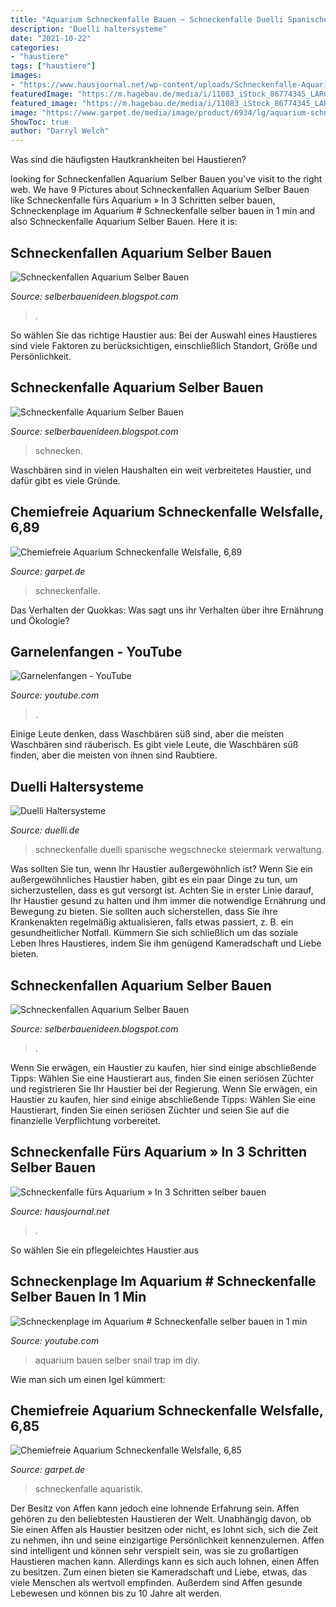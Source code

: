 ```yaml
---
title: "Aquarium Schneckenfalle Bauen ~ Schneckenfalle Duelli Spanische Wegschnecke Steiermark Verwaltung"
description: "Duelli haltersysteme"
date: "2021-10-22"
categories:
- "haustiere"
tags: ["haustiere"]
images:
- "https://www.hausjournal.net/wp-content/uploads/Schneckenfalle-Aquarium.jpg"
featuredImage: "https://m.hagebau.de/media/i/11083_iStock_86774345_LARGE-11238-1.jpg"
featured_image: "https://m.hagebau.de/media/i/11083_iStock_86774345_LARGE-11238-1.jpg"
image: "https://www.garpet.de/media/image/product/6934/lg/aquarium-schneckenfalle~2.jpg"
ShowToc: true
author: "Darryl Welch"
---
```



Was sind die häufigsten Hautkrankheiten bei Haustieren?

	

		
looking for Schneckenfallen Aquarium Selber Bauen you've visit to the right web. We have 9 Pictures about Schneckenfallen Aquarium Selber Bauen like Schneckenfalle fürs Aquarium » In 3 Schritten selber bauen, Schneckenplage im Aquarium # Schneckenfalle selber bauen in 1 min and also Schneckenfalle Aquarium Selber Bauen. Here it is:
		
    
## Schneckenfallen Aquarium Selber Bauen

<img loading=lazy src="https://i.ytimg.com/vi/bTBkT_LGrI4/hqdefault.jpg" onerror="this.onerror=null;this.src='https://tse2.mm.bing.net/th?id=OIP.haZoPrL8yVHY1-Gbj30bIQHaFj&amp;pid=15.1';" alt="Schneckenfallen Aquarium Selber Bauen">

_Source: selberbauenideen.blogspot.com_

>. 

	

So wählen Sie das richtige Haustier aus: Bei der Auswahl eines Haustieres sind viele Faktoren zu berücksichtigen, einschließlich Standort, Größe und Persönlichkeit.

    
## Schneckenfalle Aquarium Selber Bauen

<img loading=lazy src="https://m.hagebau.de/media/i/11083_iStock_86774345_LARGE-11238-1.jpg" onerror="this.onerror=null;this.src='https://tse1.mm.bing.net/th?id=OIP.K_FpCnffUi78zTu_vw_5zQHaD2&amp;pid=15.1';" alt="Schneckenfalle Aquarium Selber Bauen">

_Source: selberbauenideen.blogspot.com_

>schnecken. 

	

Waschbären sind in vielen Haushalten ein weit verbreitetes Haustier, und dafür gibt es viele Gründe.

    
## Chemiefreie Aquarium Schneckenfalle Welsfalle, 6,89

<img loading=lazy src="https://www.garpet.de/media/image/product/6934/lg/aquarium-schneckenfalle~2.jpg" onerror="this.onerror=null;this.src='https://tse1.mm.bing.net/th?id=OIP.ZnVnE08jhF9RsuBsYfk-KQHaHa&amp;pid=15.1';" alt="Chemiefreie Aquarium Schneckenfalle Welsfalle, 6,89">

_Source: garpet.de_

>schneckenfalle. 

	

Das Verhalten der Quokkas: Was sagt uns ihr Verhalten über ihre Ernährung und Ökologie?

    
## Garnelenfangen - YouTube

<img loading=lazy src="https://i.ytimg.com/vi/4gjI8uN2XbA/hqdefault.jpg" onerror="this.onerror=null;this.src='https://tse1.mm.bing.net/th?id=OIP.BLS3y7Ltq7uPHsKYaKSsGQHaFj&amp;pid=15.1';" alt="Garnelenfangen - YouTube">

_Source: youtube.com_

>. 

	

Einige Leute denken, dass Waschbären süß sind, aber die meisten Waschbären sind räuberisch.
Es gibt viele Leute, die Waschbären süß finden, aber die meisten von ihnen sind Raubtiere.

    
## Duelli Haltersysteme

<img loading=lazy src="http://www.duelli.de/images/schnefa1.JPG" onerror="this.onerror=null;this.src='https://tse3.mm.bing.net/th?id=OIP.WJbXjFA1n7US13Cd1cxROwHaHD&amp;pid=15.1';" alt="Duelli Haltersysteme">

_Source: duelli.de_

>schneckenfalle duelli spanische wegschnecke steiermark verwaltung. 

	

Was sollten Sie tun, wenn Ihr Haustier außergewöhnlich ist?
Wenn Sie ein außergewöhnliches Haustier haben, gibt es ein paar Dinge zu tun, um sicherzustellen, dass es gut versorgt ist. Achten Sie in erster Linie darauf, Ihr Haustier gesund zu halten und ihm immer die notwendige Ernährung und Bewegung zu bieten. Sie sollten auch sicherstellen, dass Sie ihre Krankenakten regelmäßig aktualisieren, falls etwas passiert, z. B. ein gesundheitlicher Notfall. Kümmern Sie sich schließlich um das soziale Leben Ihres Haustieres, indem Sie ihm genügend Kameradschaft und Liebe bieten.

    
## Schneckenfallen Aquarium Selber Bauen

<img loading=lazy src="https://www.shz.de/img/incoming/crop17285686/4665901987-cv1_1-w1019-o/imago65807565h.jpg" onerror="this.onerror=null;this.src='https://tse3.mm.bing.net/th?id=OIP.IDxPbuOJI-Zz_WGpiUWXjQHaHa&amp;pid=15.1';" alt="Schneckenfallen Aquarium Selber Bauen">

_Source: selberbauenideen.blogspot.com_

>. 

	

Wenn Sie erwägen, ein Haustier zu kaufen, hier sind einige abschließende Tipps: Wählen Sie eine Haustierart aus, finden Sie einen seriösen Züchter und registrieren Sie Ihr Haustier bei der Regierung.
Wenn Sie erwägen, ein Haustier zu kaufen, hier sind einige abschließende Tipps: Wählen Sie eine Haustierart, finden Sie einen seriösen Züchter und seien Sie auf die finanzielle Verpflichtung vorbereitet.

    
## Schneckenfalle Fürs Aquarium » In 3 Schritten Selber Bauen

<img loading=lazy src="https://www.hausjournal.net/wp-content/uploads/Schneckenfalle-Aquarium.jpg" onerror="this.onerror=null;this.src='https://tse3.mm.bing.net/th?id=OIP.lALqmYPRo_w31bvbZeo1lAHaE7&amp;pid=15.1';" alt="Schneckenfalle fürs Aquarium » In 3 Schritten selber bauen">

_Source: hausjournal.net_

>. 

	

So wählen Sie ein pflegeleichtes Haustier aus

    
## Schneckenplage Im Aquarium # Schneckenfalle Selber Bauen In 1 Min

<img loading=lazy src="https://i.ytimg.com/vi/_PhmtFt3pzQ/maxresdefault.jpg" onerror="this.onerror=null;this.src='https://tse4.mm.bing.net/th?id=OIP.qRzhu33TFII5DSmBjxj_iwHaEK&amp;pid=15.1';" alt="Schneckenplage im Aquarium # Schneckenfalle selber bauen in 1 min">

_Source: youtube.com_

>aquarium bauen selber snail trap im diy. 

	

Wie man sich um einen Igel kümmert:

    
## Chemiefreie Aquarium Schneckenfalle Welsfalle, 6,85

<img loading=lazy src="https://garpet.de/bilder/produkte/mini/Schneckenfalle-Aquarium-Falle-Schnecken-Schneckenentferner-Schnecke-Aquaristik_b2.jpg" onerror="this.onerror=null;this.src='https://tse2.mm.bing.net/th?id=OIP.Tk8CmtPJSITXPkid_OMjhgAAAA&amp;pid=15.1';" alt="Chemiefreie Aquarium Schneckenfalle Welsfalle, 6,85">

_Source: garpet.de_

>schneckenfalle aquaristik. 

	

Der Besitz von Affen kann jedoch eine lohnende Erfahrung sein.
Affen gehören zu den beliebtesten Haustieren der Welt. Unabhängig davon, ob Sie einen Affen als Haustier besitzen oder nicht, es lohnt sich, sich die Zeit zu nehmen, ihn und seine einzigartige Persönlichkeit kennenzulernen. Affen sind intelligent und können sehr verspielt sein, was sie zu großartigen Haustieren machen kann. Allerdings kann es sich auch lohnen, einen Affen zu besitzen. Zum einen bieten sie Kameradschaft und Liebe, etwas, das viele Menschen als wertvoll empfinden. Außerdem sind Affen gesunde Lebewesen und können bis zu 10 Jahre alt werden.

